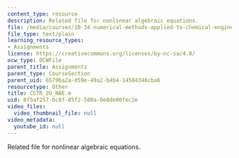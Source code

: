 ```yaml
---
content_type: resource
description: Related file for nonlinear algebraic equations.
file: /media/courses/10-34-numerical-methods-applied-to-chemical-engineering-fall-2005/0f5af257bc8f85f2580a8e8de00fec2e_CSTR_2D_NAE.m
file_type: text/plain
learning_resource_types:
- Assignments
license: https://creativecommons.org/licenses/by-nc-sa/4.0/
ocw_type: OCWFile
parent_title: Assignments
parent_type: CourseSection
parent_uid: 6579ba2a-d59e-49a2-b4b4-14584348cba6
resourcetype: Other
title: CSTR_2D_NAE.m
uid: 0f5af257-bc8f-85f2-580a-8e8de00fec2e
video_files:
  video_thumbnail_file: null
video_metadata:
  youtube_id: null
---
```

Related file for nonlinear algebraic equations.